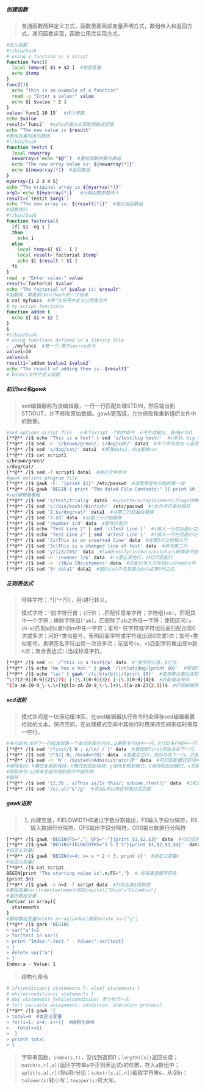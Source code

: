 ##### 创建函数

> 普通函数两种定义方式，函数里面局部变量声明方式，数组传入和返回方式，递归函数实现，函数公用库实现方式。

```bash
#定义函数
#!/bin/bash
# using a function in a script
function func1{
  local temp=$[ $1 + $2 ]  #局部变量
  echo $temp
}
func2(){
  echo "This is an example of a function"
  read -p "Enter a value:" value
  echo $[ $value * 2 ]
}
value=`func1 10 15`  #传入参数
echo $value
result=`func2`  #echo的值方式获取函数返回值
echo "The new value is $result"
#数组变量和返回数组
#!/bin/bash
function testit {
  local newarray
  newarray=(`echo "$@"`)  #重组函数参数为数组
  echo "The new array value is: ${newarray[*]}"
  echo ${newarray[*]}  #返回数组
}
myarray={1 2 3 4 5}
echo "The original array is ${myarray[*]}"
arg1=`echo ${myarray[*]}`  #分解函数参数传入
result=(`testit $arg1`)
echo "The new array is: ${result[*]}"  #输出返回数组
#函数递归
#!/bin/bash
function factorial{
  if[ $1 -eq 1 ]
  then
  	echo 1
  else
  	local temp=$[ $1 - 1 ]
  	local result=`factorial $temp`
  	echo $[ $result * $1 ]
  fi
}
read -p "Enter value:" value
result=`factorial $value`
echo "The factorial of $value is: $result"
#函数库，需要和/bin/bash同一个目录
$ cat myfuncs  #两个$符号中定义公用库文件
# my script functions
function addem {
  echo $[ $1 + $2 ]
}
$
#!/bin/bash
# using functions defined in a library file
. ./myfuncs  #第一个.等于source命令
value1=10
value2=5
result1=`addem $value1 $value2`
echo "The result of adding them is: $result1"
#.bashrc文件中定义函数
```

##### 初识sed和gawk

> sed编辑器称为流编辑器，一行一行匹配处理STDIN，然后输出到STDOUT，并不修改原始数据。gawk更高级，允许修改和重新组织文件中的数据。

```bash
#sed options script file  -e多个script -f附件命令 -n不生成输出，等待print
[**@** /]$ echo "This is a test" | sed 's/test/big test/'  #s命令，big test替换test,只替换每行第一个匹配值
[**@** /]$ sed -e 's/brown/green/; s/dog/cat/' data1  #多个命令添加-e选项，用分号包围，两边不能有空格
[**@** /]$ sed 's/dog/cat/' data1  #修改data1，dog替换cat
[**@** /]$ cat script1
s/brown/green/
s/dog/cat/
[**@** /]$ sed -f script1 data1  #执行文件命令
#gawk options program file
[**@** /]$ gawk -F: '{print $1}' /etc/passwd  #读取用冒号分割的第一段
[**@** /]$ gawk 'BEGIN { print "The data4 File Contents:" }{ print $0 } END { print "End of File" }' data4  #BEGIN在正常程序脚本中处理数据，END打印完文件内容后执行END脚本中的命令
#sed编辑器基础
[**@** /]$ sed 's/test/trial/g' data5  #s/pattern/replacement/flags四种替换标记①数字②g全部③p打印修改后的行④w file保存修改后的行
[**@** /]$ sed 's!/bin/bash!/bin/csh!' /etc/passwd  #!作为字符串分隔符
[**@** /]$ sed '2.$s/dog/cat/' data1  #从第二行到最后替换
[**@** /]$ sed '3.$d' data  #从第三行开始删除
[**@** /]$ sed '/number 1/d' data  #删除匹配行
[**@** /]$ echo "Test Line 2" | sed 'i\Test Line 1'  #i插入一行在后面行之前
[**@** /]$ echo "Test Line 2" | sed 'a\Test Line 1'  #i插入一行在后面行之后
[**@** /]$ sed '3i\This is an inserted line' data  #在第3行之前插入行
[**@** /]$ sed '3c\This is a changed line of test' data  #修改第三行
[**@** /]$ sed 'y/123/789/' data  #[address]y/inchars/outchars转换命令处理单个字符
[**@** /]$ sed -n '/number 3/p' data  #-n禁止其他行，只打印匹配行
[**@** /]$ sed -n '/IN/w INcustomers' data  #匹配行写入文件INcustomers中
[**@** /]$ sed '3r data1' data2  #把data1中信息插入data2第3行之后
```

##### 正则表达式

> 特殊字符：.*[]^\+?|()，用\进行转义。
>
> 模式字符：`^`脱字符行首；`$`行位；`.`匹配任意单字符；字符组`[ab]`，匹配其中一个字符；排除字符组`[^ab]`，匹配除了ab之外任一字符；使用区间`[a-ch-m]`匹配a到c或h到m中任一字符；星号`*` 在字符或字符组后面匹配出现0次或多次；问好`?`类似星号，表明前面字符或字符组出现0次或1次；加号`+`类似星号，表明签名字符出现一次货多次；花括号`{m, n}`匹配字符集出现m到n次；聚合表达式`()`当成标准字符。

```bash
[**@** /]$ sed -n '/^this is a test$/p' data  #^脱字符行首，$行位
[**@** /]$ echo "He has a hat." | gawk '/[ch]at|dog/{print $0}'  #管道符号|类似OR用法
[**@** /]$ echo "tac" | gawk '/(c|b)a(b|t)/{print $0}'  #使用聚合表达式和管道符号
^\(?[2-9][0-9]{2}\)?(| |-|\.)[0-9]{3}( |-|\.)[0-9]{4}$  #匹配电话号码
^([a-zA-Z0-9_\-\.\+])@([a-zA-Z0-9_\-\.]+)\.([a-zA-Z]{2,5})$  #匹配邮箱地址
```

#####  sed进阶

> 模式空间是一块活动缓冲区，在sed编辑器执行命令时会保存sed编辑器要检验的文本。保持空间，在处理模式空间中其他行时用保持空间来临时保存一些行。

```bash
#多行命令,N将下一行和发现第一个单词的那行合并，D删除多行组中一行，P打印多行组中一行
[**@** /]$ sed '/first/{ N ; s/\n/ / }' data  #查找到first然后合并下一行，替换换行为空字符
[**@** /]$ sed '/^$/{ N; /header/D}' data  #查看空白行，然后合并下一行，匹配header删除多行模式空间第一行
[**@** /]$ sed -n 'N ; /System\nAdministrator/P' data  #打印匹配模式空间中第一行
#保持空间，h模式复制到保持，H模式附加到保持，g保持复制到模式，G保持附加到模式，x交换
#排除命令!让原本会起作用的命令不起作用
#跳转
[**@** /]$ sed '{2,3b ; s/This is/Is this/; s/bine./test?/' data  #2和3行跳过这个写明
[**@** /]$ sed '/s/.at/"&"/g'  #添加&可以用正则表达式匹配
```

##### gawk进阶

> 1. 内建变量，FIELDWIDTHS通过字数分割输出，FS输入字段分隔符，RS输入数据行分隔符，OFS输出字段分隔符，ORS输出数据行分隔符

```bash
[**@** /]$ gawk 'BEGIN{FS="."; OFS="-"}{print $1,$2,$3}' data  #打印信息
[**@** /]$ gawk 'BEGIN{FIELDWIDTHS="3 5 2 5"}{print $1,$2,$3,$4}'  data  #输出100 5.324 75 96.37
#自定义变量1
[**@** /]$ gawk 'BEGIN{x=4; x= x * 2 + 3; print x}'  #自定义变量x
#自定义变量2
[**@** /]$ cat script
BEGIN{print "The starting value is".n;FS=","}  #.号用来连接字符串
{print $n}
[**@** /]$ gawk -v n=3 -f script data  #打印出第3段数据
#数组变量var[index]=element例如capital["Ohio"="Columbus"]
#遍历数组变量
for(var in array){
  statements
}
#删除数组变量delete array[index]例如delete var["g"]
[**@** /]$ gark 'BEGIN{
> var["a"]=1
> for(test in var){
> print "Index:".test." - Value:".var[test]
> }
> delete var["a"]
> }'
Index:a - Value: 1
```

> 结构化命令

```bash
# if(condition){ statements }; else{ statements }
# while(condition){ statements }
# do{ statements }while(condition) 至少执行一次
# for( variable assignment: condition: iteration process)
[**@** /]$ gawk '{
> total=0  #自定义变量
> for(i=1; i<4; i++){  #结构化命令
>   total+=$i
>  }
> printf total 
> }
```

> 字符串函数，`index(s,t)`，没找到返回0；`length([s])`返回长度；`match(s,r[,a])`返回字符串s中正则表达式r的位置，存入a数组中；`split(s,a[,r])`将s用r分组；`substr[s,i[,n]]`截取字符串s，从i到n；`tolower(s)`转小写；`toupper(s)`转大写。